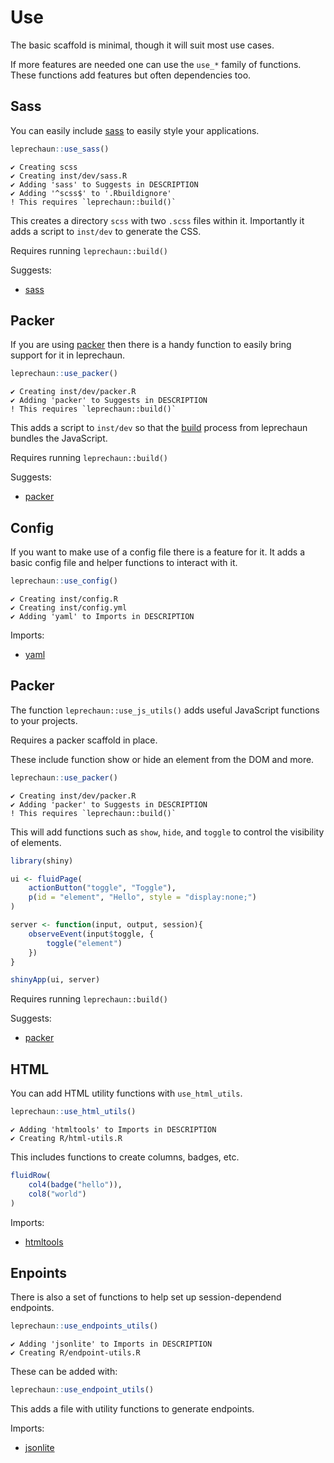 # Use

The basic scaffold is minimal, though it will suit most use cases.

If more features are needed one can use the `use_*` family 
of functions. 
These functions add features but often dependencies too.

## Sass

You can easily include [sass](https://sass-lang.com/) to easily
style your applications.

```r
leprechaun::use_sass()
```

```
✔ Creating scss
✔ Creating inst/dev/sass.R
✔ Adding 'sass' to Suggests in DESCRIPTION
✔ Adding '^scss$' to '.Rbuildignore'
! This requires `leprechaun::build()`
```

This creates a directory `scss` with two `.scss` files within it.
Importantly it adds a script to `inst/dev` to generate the CSS.

<Note type="tip">
Requires running <code>leprechaun::build()</code>
</Note>

Suggests:

- [sass](https://github.com/rstudio/sass)

## Packer

If you are using [packer](https://packer.john-coene.com/) then
there is a handy function to easily bring support for it in 
leprechaun.

```r
leprechaun::use_packer()
```

```
✔ Creating inst/dev/packer.R
✔ Adding 'packer' to Suggests in DESCRIPTION
! This requires `leprechaun::build()`
```

This adds a script to `inst/dev` so that the 
[build](/guide/build) process from leprechaun 
bundles the JavaScript.

<Note type="tip">
Requires running <code>leprechaun::build()</code>
</Note>

Suggests:

- [packer](https://packer.john-coene.com)

## Config

If you want to make use of a config file there is a feature
for it. It adds a basic config file and helper functions
to interact with it.

```r
leprechaun::use_config()
```

```
✔ Creating inst/config.R
✔ Creating inst/config.yml
✔ Adding 'yaml' to Imports in DESCRIPTION
```

Imports:

- [yaml](https://CRAN.R-project.org/package=yaml)

## Packer

The function `leprechaun::use_js_utils()` adds useful 
JavaScript functions to your projects.

<Note type="warning">
Requires a packer scaffold in place.
</Note>

These include function show or hide an element from the DOM 
and more.

```r
leprechaun::use_packer()
```

```
✔ Creating inst/dev/packer.R
✔ Adding 'packer' to Suggests in DESCRIPTION
! This requires `leprechaun::build()`
```

This will add functions such as `show`, `hide`, and `toggle`
to control the visibility of elements.

```r
library(shiny)

ui <- fluidPage(
	actionButton("toggle", "Toggle"),
	p(id = "element", "Hello", style = "display:none;")	
)

server <- function(input, output, session){
	observeEvent(input$toggle, {
		toggle("element")
	})
}

shinyApp(ui, server)
```

<Note type="tip">
Requires running <code>leprechaun::build()</code>
</Note>

Suggests:

- [packer](https://packer.john-coene.com)

## HTML

You can add HTML utility functions with `use_html_utils`.

```r
leprechaun::use_html_utils()
```

```
✔ Adding 'htmltools' to Imports in DESCRIPTION
✔ Creating R/html-utils.R
```

This includes functions to create columns, badges, etc.

```r
fluidRow(
	col4(badge("hello")),
	col8("world")
)
```

Imports:

- [htmltools](https://github.com/rstudio/htmltools)

## Enpoints

There is also a set of functions to help set up 
session-dependend endpoints.

```r
leprechaun::use_endpoints_utils()
```

```
✔ Adding 'jsonlite' to Imports in DESCRIPTION
✔ Creating R/endpoint-utils.R
```

These can be added with:

```r
leprechaun::use_endpoint_utils()
```

This adds a file with utility functions to generate endpoints.

Imports:

- [jsonlite](https://github.com/jeroen/jsonlite)
